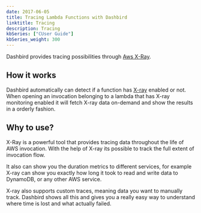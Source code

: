 ```yaml
---
date: 2017-06-05
title: Tracing Lambda Functions with Dashbird
linktitle: Tracing
description: Tracing
kbSeries: ["CUser Guide"]
kbSeries_weight: 300
---
```


Dashbird provides tracing possibilities through [Aws X-Ray](https://aws.amazon.com/xray/).

<h2>
  <span class="h2 underlined bold">How it works</span>
</h2>

Dashbird automatically can detect if a function has [X-ray](https://aws.amazon.com/xray/) enabled or not. 
When opening an invocation belonging to a lambda that has X-ray monitoring enabled it will fetch X-ray data on-demand and show the results in a orderly fashion.

<h2>
  <span class="h2 underlined bold">Why to use?</span>
</h2>

X-Ray is a powerful tool that provides tracing data throughout the life of AWS invocation. With the help of X-ray its possible to track the full extent of invocation flow. 

It also can show you the duration metrics to different services, for example X-ray can show you exactly how long it took to read and write data to DynamoDB, or any other AWS service.

X-ray also supports custom traces, meaning data you want to manually track. Dashbird shows all this and gives you a really easy way to understand where time is lost and what actually failed.
